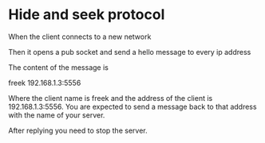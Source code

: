 Hide and seek protocol
====

When the client connects to a new network

Then it opens a pub socket and send a hello message to every ip address

The content of the message is

freek 192.168.1.3:5556

Where the client name is freek and the address of the client is 192.168.1.3:5556. You are expected to send a message back to that address with the name of your server.

After replying you need to stop the server.

